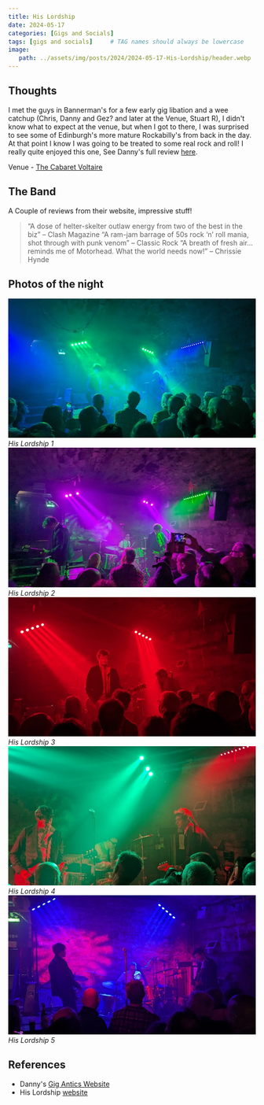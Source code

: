 ```yaml
---
title: His Lordship
date: 2024-05-17
categories: [Gigs and Socials]
tags: [gigs and socials]     # TAG names should always be lowercase
image:
   path: ../assets/img/posts/2024/2024-05-17-His-Lordship/header.webp
---
```

## Thoughts

I met the guys in Bannerman's for a few early gig libation and a wee catchup (Chris, Danny and Gez? and later at the Venue, Stuart R), I didn't know what to expect at the venue, but when I got to there, I was surprised to see some of Edinburgh's more mature Rockabilly's from back in the day. At that point I know I was going to be treated to some real rock and roll! I really quite enjoyed this one, See Danny's full review [here](https://www.gig-antics.live/post/his-lordship-cabaret-voltaire-17-05-24).

Venue - [The Cabaret Voltaire](https://www.thecabaretvoltaire.com/)

## The Band

A Couple of reviews from their website, impressive stuff!

> “A dose of helter-skelter outlaw energy from two of the best in the biz” – Clash Magazine
> “A ram-jam barrage of 50s rock ‘n’ roll mania, shot through with punk venom” – Classic Rock
> “A breath of fresh air…reminds me of Motorhead. What the world needs now!” – Chrissie Hynde

## Photos of the night

![Photo of His Lordship](../assets/img/posts/2024/2024-05-17-His-Lordship/PXL_20240517_195342472.webp)_His Lordship 1_
![Photo of His Lordship](../assets/img/posts/2024/2024-05-17-His-Lordship/PXL_20240517_195712680.webp)_His Lordship 2_
![Photo of His Lordship](../assets/img/posts/2024/2024-05-17-His-Lordship/PXL_20240517_201745909.webp)_His Lordship 3_
![Photo of His Lordship](../assets/img/posts/2024/2024-05-17-His-Lordship/PXL_20240517_203948229.webp)_His Lordship 4_
![Photo of His Lordship](../assets/img/posts/2024/2024-05-17-His-Lordship/PXL_20240517_204237435.webp)_His Lordship 5_

## References

* Danny's [Gig Antics Website](https://www.gig-antics.live/)
* His Lordship [website](https://hislordship.net/)
